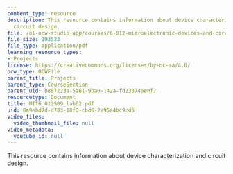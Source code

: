 ```yaml
---
content_type: resource
description: This resource contains information about device characterization and
  circuit design.
file: /ol-ocw-studio-app/courses/6-012-microelectronic-devices-and-circuits-spring-2009/8a9ebd7dd78318f0cbd62e95a4bc9cd5_MIT6_012S09_lab02.pdf
file_size: 193523
file_type: application/pdf
learning_resource_types:
- Projects
license: https://creativecommons.org/licenses/by-nc-sa/4.0/
ocw_type: OCWFile
parent_title: Projects
parent_type: CourseSection
parent_uid: b887223a-5a61-9ba0-142a-fd233746e0f7
resourcetype: Document
title: MIT6_012S09_lab02.pdf
uid: 8a9ebd7d-d783-18f0-cbd6-2e95a4bc9cd5
video_files:
  video_thumbnail_file: null
video_metadata:
  youtube_id: null
---
```

This resource contains information about device characterization and circuit design.
